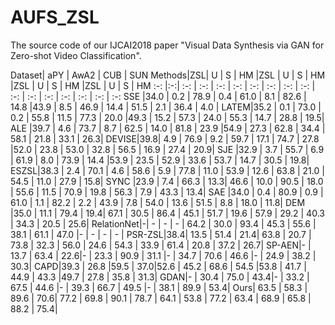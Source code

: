 # AUFS_ZSL
The source code of our IJCAI2018 paper "Visual Data Synthesis via GAN for Zero-shot Video Classification".

Dataset| aPY | AwA2 | CUB | SUN
Methods|ZSL| U    | S 	 | HM   |ZSL    | U     | S     | HM    |ZSL   | U     | S 	   | HM   |ZSL	 | U 	 | S	| HM
:-:    |:-:| :-:  | :-:  | :-:  | :-:   | :-:   | :-:   | :-:   | :-:  | :-:   | :-:   | :-:  | :-:  | :-:   | :-:  | :-:
SSE  |34.0 | 0.2  | 78.9 | 0.4  | 61.0	| 8.1 	| 82.6 	| 14.8	|43.9  | 8.5   | 46.9  | 14.4 |	51.5 | 2.1 	 | 36.4 | 4.0 |
LATEM|35.2 | 0.1  | 73.0 | 0.2	| 55.8	| 11.5  | 77.3 	| 20.0	|49.3  | 15.2  | 57.3  | 24.0 |	55.3 | 14.7  | 28.8 | 19.5|
ALE  |39.7 | 4.6  | 73.7 | 8.7	| 62.5	| 14.0  | 81.8 	| 23.9	|54.9  | 27.3  | 62.8  | 34.4 |	58.1 | 21.8  | 33.1 | 26.3|
DEVISE|39.8| 4.9  | 76.9 | 9.2	| 59.7	| 17.1  | 74.7 	| 27.8	|52.0  | 23.8  | 53.0  | 32.8 | 56.5 | 16.9  | 27.4 | 20.9|
SJE  |32.9	| 3.7  | 55.7 | 6.9	| 61.9	| 8.0   | 73.9 	| 14.4	|53.9  | 23.5  | 52.9  | 33.6 |	53.7 | 14.7  | 30.5 | 19.8|
ESZSL|38.3	| 2.4  | 70.1 | 4.6	| 58.6	| 5.9   | 77.8 	| 11.0	| 53.9 | 12.6  | 63.8  | 21.0 |	54.5 | 11.0  | 27.9 | 15.8|
SYNC |23.9	| 7.4  | 66.3 | 13.3| 46.6	| 10.0  | 90.5 	| 18.0	| 55.6 | 11.5  | 70.9  | 19.8 |	56.3 | 7.9   | 43.3	| 13.4|
SAE  |34.0	| 0.4  | 80.9 | 0.9	| 61.0	| 1.1   | 82.2 	| 2.2	| 43.9 | 7.8   | 54.0  | 13.6 | 51.5 | 8.8   | 18.0 | 11.8|
DEM  |35.0	| 11.1 | 79.4 | 19.4| 67.1  | 30.5  | 86.4 	| 45.1	| 51.7 | 19.6  | 57.9  | 29.2 | 40.3 | 34.3  | 20.5 | 25.6|
RelationNet|-| -   | -    | -	| 64.2	| 30.0  | 93.4  | 45.3  | 55.6 | 38.1  | 61.1  | 47.0 |-	 | -	 | -    | -   |
PSR-ZSL|38.4| 13.5 | 51.4 | 21.4| 63.8	| 20.7  | 73.8 	| 32.3	| 56.0 | 24.6  | 54.3  | 33.9 | 61.4 | 20.8  | 37.2 | 26.7|
SP-AEN|-    | 13.7 | 63.4 | 22.6|-		| 23.3  | 90.9 	| 31.1	|-	   | 34.7  | 70.6  | 46.6 |-	 | 24.9  | 38.2 | 30.3|
CAPD|39.3	| 26.8 |59.5  | 37.0|52.6   | 45.2  | 68.6 	| 54.5	|53.8  | 41.7  | 44.9  | 43.3 |49.7  | 27.8	 | 35.8 | 31.3|
GDAN|-	    | 30.4 | 75.0 | 43.4|-	    | 33.2  | 67.5 	| 44.6	|-	   | 39.3  | 66.7  | 49.5 |-	 | 38.1  | 89.9 | 53.4|
Ours| 63.5	| 58.3 | 89.6 | 70.6| 77.2  | 69.8  | 90.1  | 78.7  | 64.1 | 53.8  | 77.2  | 63.4 |	68.9 | 65.8  | 88.2 | 75.4|

